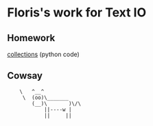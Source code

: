 # Floris's work for Text IO 

## Homework
[collections]() (python code)

## Cowsay

        \   ^__^
         \  (oo)\_______
            (__)\       )\/\
                ||----w |
                ||     ||
			
